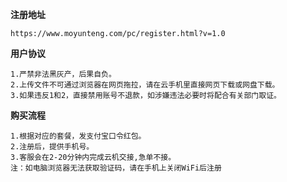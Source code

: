 
**注册地址**

````
https://www.moyunteng.com/pc/register.html?v=1.0

````

**用户协议**

````
1.严禁非法黑灰产，后果自负。
2.上传文件不可通过浏览器在网页拖拉，请在云手机里直接网页下载或网盘下载。
3.如果违反1和2，直接禁用账号不退款，如涉嫌违法必要时将配合有关部门取证。
````

**购买流程**

````
1.根据对应的套餐，发支付宝口令红包。
2.注册后，提供手机号。
3.客服会在2-20分钟内完成云机交接,急单不接。
注：如电脑浏览器无法获取验证码，请在手机上关闭WiFi后注册
````

